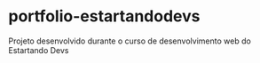 # portfolio-estartandodevs

Projeto desenvolvido durante o curso de desenvolvimento web do Estartando Devs
